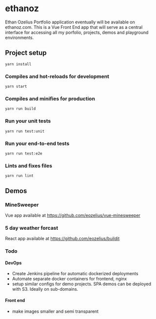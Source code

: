 # ethanoz
Ethan Ozelius Portfolio application eventually will be available on ethanoz.com.  This is a Vue Front End app that will serve as a central interface for accessing all my porfolio, projects, demos and playground environments.

## Project setup
```
yarn install
```

### Compiles and hot-reloads for development
```
yarn start
```

### Compiles and minifies for production
```
yarn run build
```

### Run your unit tests
```
yarn run test:unit
```

### Run your end-to-end tests
```
yarn run test:e2e
```

### Lints and fixes files
```
yarn run lint
```

## Demos
### MineSweeper
Vue app available at https://github.com/eozelius/vue-minesweeper

### 5 day weather forcast
React app available at https://github.com/eozelius/buildit

### Todo
#### DevOps
  - Create Jenkins pipeline for automatic dockerized deployments
  - Automate separate docker containers for frontend, nginx
  - setup similar configs for demo projects.  SPA demos can be deployed with S3.  Ideally on sub-domains.

#### Front end
  - make images smaller and semi transparent